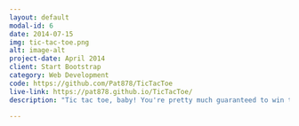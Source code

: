 ```yaml
---
layout: default
modal-id: 6
date: 2014-07-15
img: tic-tac-toe.png
alt: image-alt
project-date: April 2014
client: Start Bootstrap
category: Web Development
code: https://github.com/Pat878/TicTacToe
live-link: https://pat878.github.io/TicTacToe/
description: "Tic tac toe, baby! You're pretty much guaranteed to win this one... not the smartest computer opponent... still working on that."

---
```

